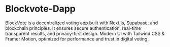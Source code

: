 # Blockvote-Dapp
BlockVote is a decentralized voting app built with Next.js, Supabase, and blockchain principles. It ensures secure authentication, real-time transparent results, and privacy-first design. Modern UI with Tailwind CSS &amp; Framer Motion, optimized for performance and trust in digital voting.
